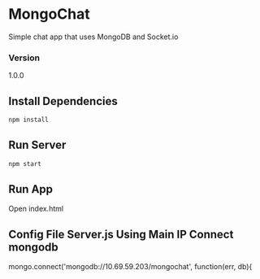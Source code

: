 # MongoChat

Simple chat app that uses MongoDB and Socket.io

### Version
1.0.0

## Install Dependencies
```bash
npm install 
```

## Run Server
```bash
npm start
```

## Run App
Open index.html

## Config File Server.js Using Main IP Connect mongodb
mongo.connect('mongodb://10.69.59.203/mongochat', function(err, db){

